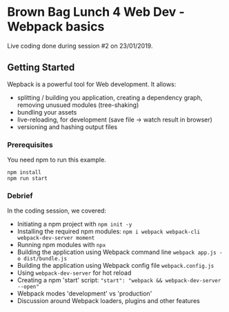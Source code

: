 # Brown Bag Lunch 4 Web Dev - Webpack basics

Live coding done during session #2 on 23/01/2019.

## Getting Started

Wepback is a powerful tool for Web development. It allows:
* splitting / building you application, creating a dependency graph, removing unusued modules (tree-shaking)
* bundling your assets
* live-reloading, for development (save file -> watch result in browser)
* versioning and hashing output files


### Prerequisites

You need npm to run this example.

```
npm install
npm run start
```

### Debrief

In the coding session, we covered:
* Initiating a npm project with ```npm init -y```
* Installing the required npm modules: ```npm i webpack webpack-cli webpack-dev-server moment```
* Running npm modules with ```npx```
* Building the application using Webpack command line ```webpack app.js -o dist/bundle.js```
* Building the application using Webpack config file ```webpack.config.js```
* Using ```webpack-dev-server``` for hot reload
* Creating a npm 'start' script: ```"start": "webpack && webpack-dev-server --open"```
* Webpack modes 'development' vs 'production'
* Discussion around Webpack loaders, plugins and other features